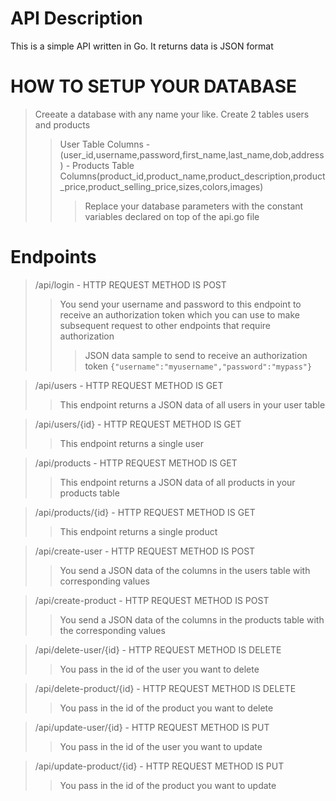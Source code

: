 # API Description
This is a simple API written in Go. It returns data is JSON format

# HOW TO SETUP YOUR DATABASE
>Creeate a database with any name your like.
>Create 2 tables users and products
>>User Table Columns - (user_id,username,password,first_name,last_name,dob,address) - Products Table Columns(product_id,product_name,product_description,product_price,product_selling_price,sizes,colors,images)
>>>Replace your database parameters with the constant variables declared on top of the api.go file
# Endpoints
>/api/login - HTTP REQUEST METHOD IS POST
>>You send your username and password to this endpoint to receive an authorization token which you can use to make subsequent request to other endpoints that require authorization
>>>JSON data sample to send to receive an authorization token `{"username":"myusername","password":"mypass"}`

>/api/users - HTTP REQUEST METHOD IS GET
>>This endpoint returns a JSON data of all users in your user table

>/api/users/{id} - HTTP REQUEST METHOD IS GET
>> This endpoint returns a single user

>/api/products - HTTP REQUEST METHOD IS GET
>> This endpoint returns a JSON data of all products  in your products table

>/api/products/{id} - HTTP REQUEST METHOD IS GET
>> This endpoint returns a single product

>/api/create-user - HTTP REQUEST METHOD IS POST
>> You send a JSON data of the columns in the users table with corresponding values 

>/api/create-product - HTTP REQUEST METHOD IS POST
>> You send a JSON data of the columns in the products table with the corresponding values

>/api/delete-user/{id} - HTTP REQUEST METHOD IS DELETE
>> You pass in the id of the user you want to delete

>/api/delete-product/{id} - HTTP REQUEST METHOD IS DELETE
>> You pass in the id of the product you want to delete

>/api/update-user/{id} - HTTP REQUEST METHOD IS PUT
>> You pass in the id of the user you want to update

>/api/update-product/{id} - HTTP REQUEST METHOD IS PUT
>> You pass in the id of the product you want to update

